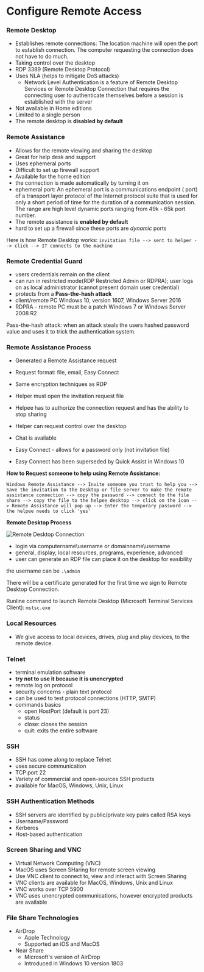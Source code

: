 # Configure Remote Access

### Remote Desktop
* Establishes remote connections: The location machine will open the port to establish connection. The computer requesting the connection does not have to do much. 
* Taking control over the desktop
* RDP 3389 (Remote Desktop Protocol)
* Uses NLA (helps to mitigate DoS attacks)
    * Network Level Authentication is a feature of Remote Desktop Services or Remote Desktop Connection that requires the connecting user to authenticate themselves before a session is established with the server
* Not available in Home editions
* Limited to a single person
* The remote desktop is **disabled by default**

### Remote Assistance
* Allows for the remote viewing and sharing the desktop
* Great for help desk and support
* Uses ephemeral ports
* Difficult to set up firewall support
* Available for the home edition
* the connection is made automatically by turning it on
* ephemeral port: An ephemeral port is a communications endpoint ( port) of a transport layer protocol of the Internet protocol suite that is used for only a short period of time for the duration of a communication session. The range are high level dynamic ports ranging from 49k - 65k port number.
* The remote assistance is **enabled by default**
* hard to set up a firewall since these ports are *dynamic* ports

Here is how Remote Desktop works: ``` invitation file --> sent to helper --> click --> IT connects to the machine ```

### Remote Credential Guard
* users credentials remain on the client
* can run in restricted mode(RDP Restricted Admin or RDPRA); user logs on as local administrator (cannot present domain user credential)
* protects from a **Pass-the-hash attack**
* client/remote PC Windows 10, version 1607, Windows Server 2016
* RDPRA - remote PC must be a patch Windows 7 or Windows Server 2008 R2

Pass-the-hash attack: when an attack steals the users hashed password value and uses it to trick the authentication system.

### Remote Assistance Process
* Generated a Remote Assistance request
* Request format: file, email, Easy Connect
* Same encryption techniques as RDP
* Helper must open the invitation request file
* Helpee has to authorize the connection request and has the ability to stop sharing
* Helper can request control over the desktop 
* Chat is available

* Easy Connect - allows for a password only (not invitation file)
* Easy Connect has been superseded by Quick Assist in Windows 10

**How to Request someone to help using Remote Assistance:**

``` Windows Remote Assistance --> Invite someone you trust to help you --> Save the invitation to the Desktop or file server to make the remote assistance connection --> copy the password --> connect to the file share --> copy the file to the helpee desktop --> click on the icon --> Remote Assistance will pop up --> Enter the temporary password --> the helpee needs to click 'yes' ```

**Remote Desktop Process**

![Remote Desktop Connection](https://www.itechguides.com/wp-content/uploads/2021/04/image-38-2048x1439.png)


* login via computername\username or domainname\username
* general, display, local resources, programs, experience, advanced
* user can generate an RDP file can place it on the desktop for easibility 

the username can be ``` .\admin ```

There will be a certificate generated for the first time we sign to Remote Desktop Connection.

Runline command to launch Remote Desktop (Microsoft Terminal Services Client): ```mstsc.exe ```

### Local Resources
* We give access to local devices, drives, plug and play devices, to the remote device. 

### Telnet
* terminal emulation software
* **try not to use it because it is unencrypted** 
* remote log on protocol
* security concerns - plain text protocol
* can be used to test protocol connections (HTTP, SMTP)
* commands basics
    * open HostPort (default is port 23)
    * status
    * close: closes the session
    * quit: exits the entire software

### SSH 
* SSH has come along to replace Telnet
* uses secure communication
* TCP port 22
* Variety of commercial and open-sources SSH products
* available for MacOS, Windows, Unix, Linux

### SSH Authentication Methods
* SSH servers are identified by public/private key pairs called RSA keys
* Username/Password
* Kerberos
* Host-based authentication

### Screen Sharing and VNC
* Virtual Network Computing (VNC)
* MacOS uses Screen SHaring for remote screen viewing
* Use VNC client to connect to, view and interact with Screen Sharing
* VNC clients are available for MacOS, Windows, Unix and Linux
* VNC works over TCP 5900
* VNC uses unencrypted communications, however encrypted products are available

### File Share Technologies
* AirDrop
    * Apple Technology
    * Supported an iOS and MacOS
* Near Share 
    * Microsoft's version of AirDrop 
    * Introduced in Windows 10 version 1803

